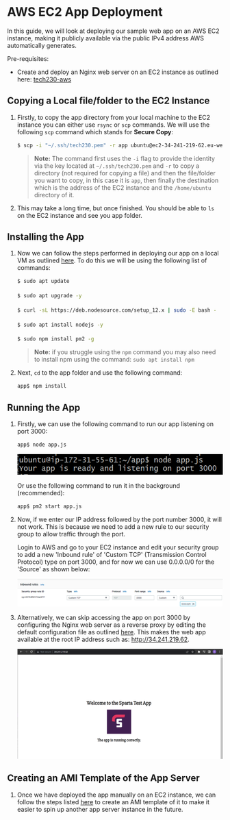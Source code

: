 # AWS EC2 App Deployment

In this guide, we will look at deploying our sample web app on an AWS EC2 instance, making it publicly available via the public IPv4 address AWS automatically generates.

Pre-requisites:

- Create and deploy an Nginx web server on an EC2 instance as outlined here: [tech230-aws](https://github.com/bradley-woods/tech230-aws/blob/main/aws-ec2-setup.md)

## Copying a Local file/folder to the EC2 Instance

1. Firstly, to copy the app directory from your local machine to the EC2 instance you can either use `rsync` or `scp` commands. We will use the following `scp` command which stands for **Secure Copy**:

    ```bash
    $ scp -i "~/.ssh/tech230.pem" -r app ubuntu@ec2-34-241-219-62.eu-west-1.compute.amazonaws.com:/home/ubuntu
    ```

    > **Note:** The command first uses the `-i` flag to provide the identity via the key located at `~/.ssh/tech230.pem` and `-r` to copy a directory (not required for copying a file) and then the file/folder you want to copy, in this case it is `app`, then finally the destination which is the address of the EC2 instance and the `/home/ubuntu` directory of it.

2. This may take a long time, but once finished. You should be able to `ls` on the EC2 instance and see you app folder.

## Installing the App

1. Now we can follow the steps performed in deploying our app on a local VM as outlined [here](https://github.com/bradley-woods/tech230-app-deployment). To do this we will be using the following list of commands:

    ```bash
    $ sudo apt update

    $ sudo apt upgrade -y

    $ curl -sL https://deb.nodesource.com/setup_12.x | sudo -E bash -

    $ sudo apt install nodejs -y

    $ sudo npm install pm2 -g
    ```

    > **Note:** if you struggle using the `npm` command you may also need to install npm using the command: `sudo apt install npm`

2. Next, `cd` to the app folder and use the following command:

    ```bash
    app$ npm install
    ```

## Running the App

1. Firstly, we can use the following command to run our app listening on port 3000:

    ```bash
    app$ node app.js
    ```

    ![App running](images/app-running.png)

    Or use the following command to run it in the background (recommended):

    ```bash
    app$ pm2 start app.js
    ```

2. Now, if we enter our IP address followed by the port number 3000, it will not work. This is because we need to add a new rule to our security group to allow traffic through the port.

    Login to AWS and go to your EC2 instance and edit your security group to add a new 'Inbound rule' of 'Custom TCP' (Transmission Control Protocol) type on port 3000, and for now we can use 0.0.0.0/0 for the 'Source' as shown below:

    ![Security group port](images/sg-port-3000.png)

3. Alternatively, we can skip accessing the app on port 3000 by configuring the Nginx web server as a reverse proxy by editing the default configuration file as outlined [here](https://github.com/bradley-woods/tech230-reverse-proxy). This makes the web app available at the root IP address such as: <http://34.241.219.62>.

    ![Deployed sample app](images/aws-app-deployment.png)

## Creating an AMI Template of the App Server

1. Once we have deployed the app manually on an EC2 instance, we can follow the steps listed [here](https://github.com/bradley-woods/tech230-aws/blob/main/aws-ec2-ami.md) to create an AMI template of it to make it easier to spin up another app server instance in the future.
